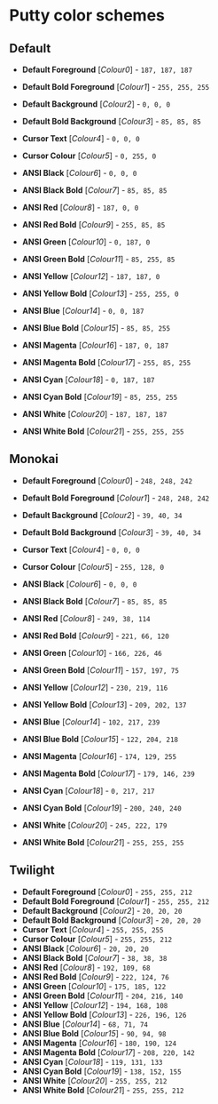 # Putty color schemes

## Default
* **Default Foreground**        [*Colour0*]   - `187, 187, 187`
* **Default Bold Foreground**   [*Colour1*]   - `255, 255, 255`
* **Default Background**        [*Colour2*]   - `0, 0, 0`
* **Default Bold Background**   [*Colour3*]   - `85, 85, 85`
* **Cursor Text**               [*Colour4*]   - `0, 0, 0`
* **Cursor Colour**             [*Colour5*]   - `0, 255, 0`

* **ANSI Black**                [*Colour6*]   - `0, 0, 0`
* **ANSI Black Bold**           [*Colour7*]   - `85, 85, 85`
* **ANSI Red**                  [*Colour8*]   - `187, 0, 0`
* **ANSI Red Bold**             [*Colour9*]   - `255, 85, 85`
* **ANSI Green**                [*Colour10*]  - `0, 187, 0`
* **ANSI Green Bold**           [*Colour11*]  - `85, 255, 85`
* **ANSI Yellow**               [*Colour12*]  - `187, 187, 0`
* **ANSI Yellow Bold**          [*Colour13*]  - `255, 255, 0`
* **ANSI Blue**                 [*Colour14*]  - `0, 0, 187`
* **ANSI Blue Bold**            [*Colour15*]  - `85, 85, 255`
* **ANSI Magenta**              [*Colour16*]  - `187, 0, 187`
* **ANSI Magenta Bold**         [*Colour17*]  - `255, 85, 255`
* **ANSI Cyan**                 [*Colour18*]  - `0, 187, 187`
* **ANSI Cyan Bold**            [*Colour19*]  - `85, 255, 255`
* **ANSI White**                [*Colour20*]  - `187, 187, 187`
* **ANSI White Bold**           [*Colour21*]  - `255, 255, 255`

## Monokai
* **Default Foreground**        [*Colour0*]   - `248, 248, 242`
* **Default Bold Foreground**   [*Colour1*]   - `248, 248, 242`
* **Default Background**        [*Colour2*]   - `39, 40, 34`
* **Default Bold Background**   [*Colour3*]   - `39, 40, 34`
* **Cursor Text**               [*Colour4*]   - `0, 0, 0`
* **Cursor Colour**             [*Colour5*]   - `255, 128, 0`

* **ANSI Black**                [*Colour6*]   - `0, 0, 0`
* **ANSI Black Bold**           [*Colour7*]   - `85, 85, 85`
* **ANSI Red**                  [*Colour8*]   - `249, 38, 114`
* **ANSI Red Bold**             [*Colour9*]   - `221, 66, 120`
* **ANSI Green**                [*Colour10*]  - `166, 226, 46`
* **ANSI Green Bold**           [*Colour11*]  - `157, 197, 75`
* **ANSI Yellow**               [*Colour12*]  - `230, 219, 116`
* **ANSI Yellow Bold**          [*Colour13*]  - `209, 202, 137`
* **ANSI Blue**                 [*Colour14*]  - `102, 217, 239`
* **ANSI Blue Bold**            [*Colour15*]  - `122, 204, 218`
* **ANSI Magenta**              [*Colour16*]  - `174, 129, 255`
* **ANSI Magenta Bold**         [*Colour17*]  - `179, 146, 239`
* **ANSI Cyan**                 [*Colour18*]  - `0, 217, 217`
* **ANSI Cyan Bold**            [*Colour19*]  - `200, 240, 240`
* **ANSI White**                [*Colour20*]  - `245, 222, 179`
* **ANSI White Bold**           [*Colour21*]  - `255, 255, 255`

## Twilight
* **Default Foreground**        [*Colour0*]   - `255, 255, 212`
* **Default Bold Foreground**   [*Colour1*]   - `255, 255, 212`
* **Default Background**        [*Colour2*]   - `20, 20, 20`
* **Default Bold Background**   [*Colour3*]   - `20, 20, 20`
* **Cursor Text**               [*Colour4*]   - `255, 255, 255`
* **Cursor Colour**             [*Colour5*]   - `255, 255, 212`
* **ANSI Black**                [*Colour6*]   - `20, 20, 20`
* **ANSI Black Bold**           [*Colour7*]   - `38, 38, 38`
* **ANSI Red**                  [*Colour8*]   - `192, 109, 68`
* **ANSI Red Bold**             [*Colour9*]   - `222, 124, 76`
* **ANSI Green**                [*Colour10*]  - `175, 185, 122`
* **ANSI Green Bold**           [*Colour11*]  - `204, 216, 140`
* **ANSI Yellow**               [*Colour12*]  - `194, 168, 108`
* **ANSI Yellow Bold**          [*Colour13*]  - `226, 196, 126`
* **ANSI Blue**                 [*Colour14*]  - `68, 71, 74`
* **ANSI Blue Bold**            [*Colour15*]  - `90, 94, 98`
* **ANSI Magenta**              [*Colour16*]  - `180, 190, 124`
* **ANSI Magenta Bold**         [*Colour17*]  - `208, 220, 142`
* **ANSI Cyan**                 [*Colour18*]  - `119, 131, 133`
* **ANSI Cyan Bold**            [*Colour19*]  - `138, 152, 155`
* **ANSI White**                [*Colour20*]  - `255, 255, 212`
* **ANSI White Bold**           [*Colour21*]  - `255, 255, 212`